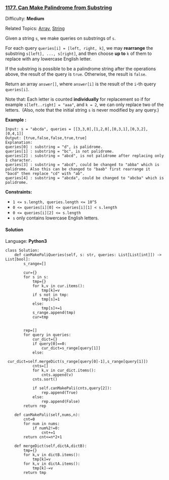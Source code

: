 ### [1177\. Can Make Palindrome from Substring](https://leetcode.com/problems/can-make-palindrome-from-substring/)

Difficulty: **Medium**  

Related Topics: [Array](https://leetcode.com/tag/array/), [String](https://leetcode.com/tag/string/)


Given a string `s`, we make queries on substrings of `s`.

For each query `queries[i] = [left, right, k]`, we may **rearrange** the substring `s[left], ..., s[right]`, and then choose **up to** `k` of them to replace with any lowercase English letter. 

If the substring is possible to be a palindrome string after the operations above, the result of the query is `true`. Otherwise, the result is `false`.

Return an array `answer[]`, where `answer[i]` is the result of the `i`-th query `queries[i]`.

Note that: Each letter is counted **individually** for replacement so if for example `s[left..right] = "aaa"`, and `k = 2`, we can only replace two of the letters.  (Also, note that the initial string `s` is never modified by any query.)

**Example :**

```
Input: s = "abcda", queries = [[3,3,0],[1,2,0],[0,3,1],[0,3,2],[0,4,1]]
Output: [true,false,false,true,true]
Explanation:
queries[0] : substring = "d", is palidrome.
queries[1] : substring = "bc", is not palidrome.
queries[2] : substring = "abcd", is not palidrome after replacing only 1 character.
queries[3] : substring = "abcd", could be changed to "abba" which is palidrome. Also this can be changed to "baab" first rearrange it "bacd" then replace "cd" with "ab".
queries[4] : substring = "abcda", could be changed to "abcba" which is palidrome.
```

**Constraints:**

*   `1 <= s.length, queries.length <= 10^5`
*   `0 <= queries[i][0] <= queries[i][1] < s.length`
*   `0 <= queries[i][2] <= s.length`
*   `s` only contains lowercase English letters.


#### Solution

Language: **Python3**

```python3
class Solution:
    def canMakePaliQueries(self, s: str, queries: List[List[int]]) -> List[bool]:
        s_range=[]
        
        cur={}
        for s in s:
            tmp={}
            for k,v in cur.items():
                tmp[k]=v
            if s not in tmp:
                tmp[s]=1
            else:
                tmp[s]+=1
            s_range.append(tmp)
            cur=tmp
        
​
        rep=[]
        for query in queries:
            cur_dict={}
            if query[0]==0:
                cur_dict=s_range[query[1]]
            else:
                cur_dict=self.mergeDict(s_range[query[0]-1],s_range[query[1]])
            cnts=[]
            for k,v in cur_dict.items():
                cnts.append(v)
            cnts.sort()
            
            if self.canMakePali(cnts,query[2]):
                rep.append(True)
            else:
                rep.append(False)
        return rep
    
    def canMakePali(self,nums,n):
        cnt=0
        for num in nums:
            if num%2!=0:
                cnt+=1
        return cnt<=n*2+1
        
    def mergeDict(self,dictA,dictB):
        tmp={}
        for k,v in dictB.items():
            tmp[k]=v
        for k,v in dictA.items():
            tmp[k]-=v
        return tmp
```